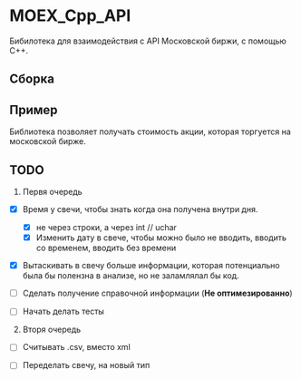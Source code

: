 # MOEX_Cpp_API

Бибилотека для взаимодействия с API Московской биржи, с помощью С++. 

## Сборка

## Пример

Библиотека позволяет получать стоимость акции, которая торгуется на московской бирже. 

## TODO

1. Первя очередь

* [X] Время у свечи, чтобы знать когда она получена внутри дня.
  * [X] не через строки, а через int // uchar
  * [X] Изменить дату в свече, чтобы можно было не вводить, вводить со временем, вводить без времени 

* [X] Вытаскивать в свечу больше информации, которая потенциально была бы полензна в анализе, но не заламлялал бы код.

* [ ] Сделать получение справочной информации (**Не оптимезированно**)

* [ ] Начать делать тесты

2. Вторя очередь

* [ ] Считывать .csv, вместо xml

* [ ] Переделать свечу, на новый тип


